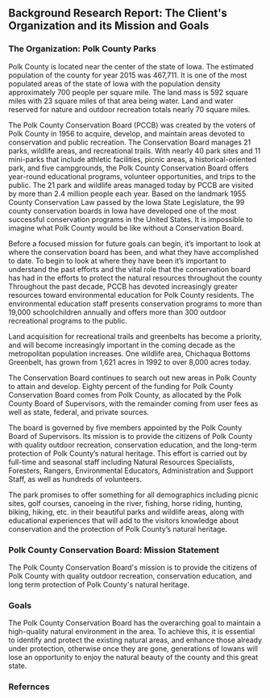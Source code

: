 ## Background Research Report: The Client's Organization and its Mission and Goals

### The Organization: Polk County Parks
Polk County is located near the center of the state of Iowa.  The estimated population of the county for year 2015 was 467,711. It is one of the most populated areas of the state of Iowa with the population density approximately 700 people per square mile.  The land mass is 592 square miles with 23 square miles of that area being water.  Land and water reserved for nature and outdoor recreation totals nearly 70 square miles. 

The Polk County Conservation Board (PCCB) was created by the voters of Polk County in 1956 to acquire, develop, and maintain areas devoted to conservation and public recreation. The Conservation Board manages 21 parks, wildlife areas, and recreational trails. With nearly 40 park sites and 11 mini-parks that include athletic facilities, picnic areas, a historical-oriented park, and five campgrounds, the Polk County Conservation Board offers year-round educational programs, volunteer opportunities, and trips to the public.  The 21 park and wildlife areas managed today by PCCB are visited by more than 2.4 million people each year.
Based on the landmark 1955 County Conservation Law passed by the Iowa State Legislature, the 99 county conservation boards in Iowa have developed one of the most successful conservation programs in the United States. It is impossible to imagine what Polk County would be like without a Conservation Board.

Before a focused mission for future goals can begin, it’s important to look at where the conservation board has been, and what they have accomplished to date.  To begin to look at where they have been it’s important to understand the past efforts and the vital role that the conservation board has had in the efforts to protect the natural resources throughout the county
Throughout the past decade, PCCB has devoted increasingly greater resources toward environmental education for Polk County residents. The environmental education staff presents conservation programs to more than 19,000 schoolchildren annually and offers more than 300 outdoor recreational programs to the public.

Land acquisition for recreational trails and greenbelts has become a priority, and will become increasingly important in the coming decade as the metropolitan population increases. One wildlife area, Chichaqua Bottoms Greenbelt, has grown from 1,621 acres in 1992 to over 8,000 acres today.

The Conservation Board continues to search out new areas in Polk County to attain and develop. Eighty percent of the funding for Polk County Conservation Board comes from Polk County, as allocated by the Polk County Board of Supervisors, with the remainder coming from user fees as well as state, federal, and private sources.

The board is governed by five members appointed by the Polk County Board of Supervisors. Its mission is to provide the citizens of Polk County with quality outdoor recreation, conservation education, and the long-term protection of Polk County’s natural heritage. This effort is carried out by full-time and seasonal staff including Natural Resources Specialists, Foresters, Rangers, Environmental Educators, Administration and Support Staff, as well as hundreds of volunteers.

The park promises to offer something for all demographics including picnic sites, golf courses, canoeing in the river, fishing, horse riding, hunting, biking, hiking, etc. in their beautiful parks and wildlife areas, along with educational experiences that will add to the visitors knowledge about conservation and the protection of Polk County’s natural heritage. 

### Polk County Conservation Board: Mission Statement 
  The Polk County Conservation Board's mission is to provide the citizens of Polk County with quality outdoor recreation, conservation education, and long term protection of Polk County's natural heritage. 

### Goals
  The Polk County Conservation Board has the overarching goal to maintain a high-quality natural environment in the area. To achieve this, it is essential to identify and protect the existing natural areas, and enhance those already under protection, otherwise once they are gone, generations of Iowans will lose an opportunity to enjoy the natural beauty of the county and this great state. 

### Refernces

